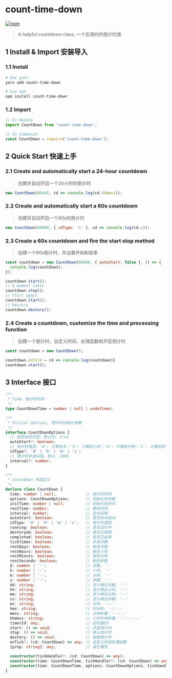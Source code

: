 # count-time-down

[![npm](https://img.shields.io/npm/v/count-time-down.svg)](https://www.npmjs.com/package/count-time-down) 

> A helpful countdown class, 一个实用的的倒计时类

## 1 Install & Import 安装导入

### 1.1 Install
```bash
# Use yarn
yarn add count-time-down

# Use npm
npm install count-time-down
```

### 1.2 Import
```js
// Es Module
import CountDown from 'count-time-down'; 

// In CommonJS
const CountDown = require('count-time-down');
```

## 2 Quick Start 快速上手

### 2.1 Create and automatically start a 24-hour countdown
> 创建并自动开启一个24小时的倒计时

```js
new CountDown(854e5, cd => console.log(cd.hhmmss));
```

### 2.2 Create and automatically start a 60s countdown
> 创建并自动开启一个60s的倒计时

```js
new CountDown(60000, { cdType: 's' }, cd => console.log(cd.s));
```

### 2.3 Create a 60s countdown and fire the start stop method
> 创建一个60s倒计时，并设置开始和结束

```js
const countdown = new CountDown(60000, { autoStart: false }, () => {
  console.log(countdown);
});

countdown.start();
// A moment later
countdown.stop();
// Start again
countdown.start();
// Destory
countdown.destory();
```

### 2.4 Create a countdown, customize the time and processing function
> 创建一个倒计时，自定义时间、处理函数和开启倒计时

```js
const countdown = new CountDown();

countdown.onTick = cd => console.log(countdown)}
countdown.start();
```

## 3 Interface 接口
```ts
/**
 * Time，倒计时时间
 */
type CountDownTime = number | null | undefined;

/**
 * Initial Options, 倒计时初始化参数
 */
interface CountDownOptions {
  // 是否自动开启，默认为: true
  autoStart?: boolean;
  // 倒计时类型，'d': 计算到天；'h': 计算到小时；'m': 计算到分钟；'s': 计算到秒；默认：'h'
  cdType?: 'd' | 'h' | 'm' | 's';
  // 倒计时步进间隔，默认: 1000
  interval?: number;
}

/**
 * CountDown 构造定义
 */
declare class CountDown {
  time: number | null;             // 倒计时时间
  options: CountDownOptions;       // 初始化的参数
  initTime: number | null;         // 初始化的时间
  restTime: number;                // 剩余时间
  interval: number;                // 定时间隔
  autoStart: boolean;              // 是否自动启动
  cdType: 'd' | 'h' | 'm' | 's';   // 倒计时类型
  running: boolean;                // 是否运行中
  destoryed: boolean;              // 是否已销毁
  completed: boolean;              // 是否已结束
  tickTimes: boolean;              // 步进次数
  restDays: boolean;               // 剩余天数
  restHours: boolean;              // 剩余小时
  restMinuts: boolean;             // 剩余分钟
  restSeconds: boolean;            // 剩余秒数
  d: number | '-';                 // 天数, '-'
  h: number | '-';                 // 小时, '-'
  m: number | '-';                 // 分钟, '-'
  s: number | '-';                 // 秒数, '-'
  dd: string;                      // 至少两位天数，'--'
  hh: string;                      // 至少两位小时，'--'
  mm: string;                      // 至少两位分钟，'--'
  ss: string;                      // 至少两位秒数，'--'
  ms: string;                      // 分秒，'-:-'
  hms: string;                     // 时分秒，'-:-:-'
  mmss: string;                    // 分钟秒数：'--:--'
  hhmmss: string;                  // 小时分钟秒数：'--:--:--'
  timerId: any;                    // 定时器ID
  start: () => void;               // 开启倒计时
  stop: () => void;                // 停止倒计时
  destory: () => void;             // 销毁倒计时
  onTick?: (cd: CountDown) => any; // 自定义步进处理函数
  [prop: string]: any;             // 其它属性

  constructor(tickHandler?: (cd: CountDown) => any);
  constructor(time: CountDownTime, tickHandler?: (cd: CountDown) => any);
  constructor(time: CountDownTime, options: CountDownOptions, tickHandler?: (cd: CountDown) => any);
}
```
